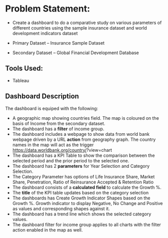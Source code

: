 # Problem Statement:
* Create a dashboard to do a comparative study on various parameters of different countries using the sample insurance dataset and world development indicators dataset

* Primary Dataset – Insurance Sample Dataset
* Secondary Dataset – Global Financial Development Database

## Tools Used:
* Tableau

## Dashboard Description

The dashboard is equiped with the following:

* A geographic map showing countries field. The map is coloured on the basis of Income from the secondary dataset.
* The dashboard has a **filter** of income group.
* The dashboard includes a webpage to show data from world bank webpage driven by a URL **action** from geography graph. The country names in the map will act as the trigger  https://data.worldbank.org/country/<country>?view=chart
* The dashboard has a KPI Table to show the comparison between the selected period and the prior period to the selected one.
* The dashboard has 2 **parameters** for Year Selection and Category Selection.
* The Category Parameter  has options of Life Insurance Share, Market Share, Penetration, Ratio of Reinsurance Accepted & Retention Ratio
* The dashboard consists of a **calculated field** to calculate the Growth %.
* The **title** of the KPI table updates based on the category selection
* The dashboards has Create Growth Indicator Shapes based on the Growth %. Growth indicator to display Negative, No Change and Positive as values and corresponding shapes against it.
* The dashboard has a trend line which shows the selected category values. 
* The dashboard filter for income group applies to all charts with the filter action enabled in the map as well.


 
